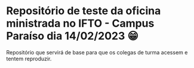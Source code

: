 # Repositório de teste da oficina ministrada no IFTO - Campus Paraíso dia 14/02/2023 😁

Repositório que servirá de base para que os colegas de turma acessem e tentem reproduzir.